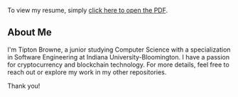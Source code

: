To view my resume, simply [click here to open the PDF](./TiptonBrowne.pdf).

## About Me

I'm Tipton Browne, a junior studying Computer Science with a specialization in Software Engineering at Indiana University-Bloomington. I have a passion for cryptocurrency and blockchain technology. For more details, feel free to reach out or explore my work in my other repositories.

Thank you!
